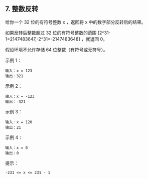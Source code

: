 ## 7. 整数反转

给你一个 32 位的有符号整数 x ，返回将 x 中的数字部分反转后的结果。

如果反转后整数超过 32 位的有符号整数的范围 [2^31-1=2147483647,-2^31=-2147483648] ，就返回 0。

假设环境不允许存储 64 位整数（有符号或无符号）。

示例 1：

```
输入：x = 123
输出：321
```

示例 2：

```
输入：x = -123
输出：-321
```

示例 3：

```
输入：x = 120
输出：21
```

示例 4：

```
输入：x = 0
输出：0
```

提示：

```
-231 <= x <= 231 - 1
```